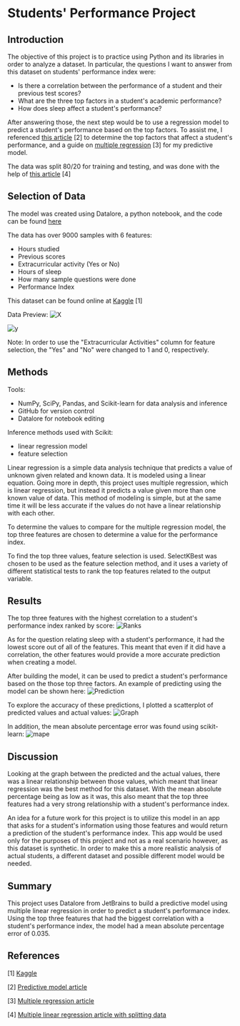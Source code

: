 # Students' Performance Project
## Introduction
The objective of this project is to practice using Python and its libraries in order to analyze a dataset. In particular, the questions I want to answer from this dataset on students' performance index were:
- Is there a correlation between the performance of a student and their previous test scores?
- What are the three top factors in a student's academic performance?
- How does sleep affect a student's performance?

After answering those, the next step would be to use a regression model to predict a student's performance based on the top factors. To assist me, I referenced [this article](https://365datascience.com/tutorials/python-tutorials/predictive-model-python/) [2] to determine the top factors that affect a student's performance, and a guide on [multiple regression](https://www.w3schools.com/python/python_ml_multiple_regression.asp) [3] for my predictive model.

The data was split 80/20 for training and testing, and was done with the help of [this article](https://medium.com/machine-learning-with-python/multiple-linear-regression-implementation-in-python-2de9b303fc0c) [4]

## Selection of Data
The model was created using Datalore, a python notebook, and the code can be found [here](codes/student_performance.ipynb)

The data has over 9000 samples with 6 features:
- Hours studied
- Previous scores
- Extracurricular activity (Yes or No)
- Hours of sleep
- How many sample questions were done
- Performance Index

This dataset can be found online at [Kaggle](https://www.kaggle.com/datasets/nikhil7280/student-performance-multiple-linear-regression) [1]

Data Preview: 
![X](graphs/X.png) 

![y](graphs/y.png)

Note: In order to use the "Extracurricular Activities" column for feature selection, the "Yes" and "No" were changed to 1 and 0, respectively.

## Methods
Tools:
- NumPy, SciPy, Pandas, and Scikit-learn for data analysis and inference
- GitHub for version control
- Datalore for notebook editing

Inference methods used with Scikit:
- linear regression model
- feature selection

Linear regression is a simple data analysis technique that predicts a value of unknown given related and known data. It is modeled using a linear equation. Going more in depth, this project uses multiple regression, which is linear regression, but instead it predicts a value given more than one known value of data. This method of modeling is simple, but at the same time it will be less accurate if the values do not have a linear relationship with each other.

To determine the values to compare for the multiple regression model, the top three features are chosen to determine a value for the performance index.

To find the top three values, feature selection is used. SelectKBest was chosen to be used as the feature selection method, and it uses a variety of different statistical tests to rank the top features related to the output variable.

## Results

The top three features with the highest correlation to a student's performance index ranked by score: ![Ranks](graphs/feature_ranking.png)

As for the question relating sleep with a student's performance, it had the lowest score out of all of the features. This meant that even if it did have a correlation, the other features would provide a more accurate prediction when creating a model. 

After building the model, it can be used to predict a student's performance based on the those top three factors. An example of predicting using the model can be shown here: ![Prediction](graphs/prediction.png)

To explore the accuracy of these predictions, I plotted a scatterplot of predicted values and actual values: ![Graph](graphs/plot.png)

In addition, the mean absolute percentage error was found using scikit-learn: ![mape](graphs/mape.png)

## Discussion

Looking at the graph between the predicted and the actual values, there was a linear relationship  between those values, which meant that linear regression was the best method for this dataset. With the mean absolute percentage being as low as it was, this also meant that the top three features had a very strong relationship with a student's performance index. 

An idea for a future work for this project is to utilize this model in an app that asks for a student's information using those features and would return a prediction of the student's performance index. This app would be used only for the purposes of this project and not as a real scenario however, as this dataset is synthetic. In order to make this a more realistic analysis of actual students, a different dataset and possible different model would be needed.

## Summary

This project uses Datalore from JetBrains to build a predictive model using multiple linear regression in order to predict a student's performance index. Using the top three features that had the biggest correlation with a student's performance index, the model had a mean absolute percentage error of 0.035.

## References

[1] [Kaggle](https://www.kaggle.com/datasets/nikhil7280/student-performance-multiple-linear-regression)

[2] [Predictive model article](https://365datascience.com/tutorials/python-tutorials/predictive-model-python/)

[3] [Multiple regression article](https://www.w3schools.com/python/python_ml_multiple_regression.asp)

[4] [Multiple linear regression article with splitting data](https://medium.com/machine-learning-with-python/multiple-linear-regression-implementation-in-python-2de9b303fc0c)
